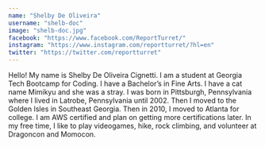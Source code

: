 ```yaml
---
name: "Shelby De Oliveira"
username: "shelb-doc"
image: "shelb-doc.jpg"
facebook: "https://www.facebook.com/ReportTurret/"
instagram: "https://www.instagram.com/reportturret/?hl=en"
twitter: "https://twitter.com/reportturret"
---
```

Hello! My name is Shelby De Oliveira Cignetti. I am a student at Georgia Tech Bootcamp for Coding. I have a Bachelor’s in Fine Arts. I have a cat name Mimikyu and she was a stray. I was born in Pittsburgh, Pennsylvania where I lived in Latrobe, Pennsylvania until 2002. Then I moved to the Golden Isles in Southeast Georgia. Then in 2010, I moved to Atlanta for college. I am AWS certified and plan on getting more certifications later. In my free time, I like to play videogames, hike, rock climbing, and volunteer at Dragoncon and Momocon.